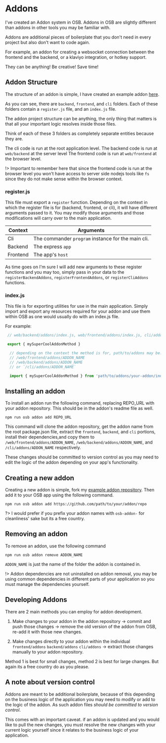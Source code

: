 # Addons

I've created an Addon system in OSB. Addons in OSB are slightly different than addons in other tools you may be familiar with.

Addons are additional pieces of boilerplate that you don't need in every project but also don't want to code again.

For example, an addon for creating a websocket connection between the frontend and the backend, or a klaviyo integration, or hotkey support.

They can be anything! Be creative! Save time!

## Addon Structure

The structure of an addon is simple, I have created an example addon [here](https://github.com/Michael-Gibbons/osb-addon-example).

As you can see, there are `backend`, `frontend`, and `cli` folders. Each of these folders contain a `register.js` file, and an `index.js` file.

The addon project structure can be anything, the only thing that matters is that all your important logic resolves inside those files.

Think of each of these 3 folders as completely separate entities because they are.

The cli code is run at the root application level.
The backend code is run at `web/backend` at the server level
The frontend code is run at `web/frontend` at the browser level.

!> Important to remember here that since the frontend code is run at the browser level you won't have access to server side nodejs tools like `fs` since they do not make sense within the browser context.

### register.js

This file must export a `register` function. Depending on the context in which the register file is for (backend, frontend, or cli), it will have different arguments passed to it. You may modify those arguments and those modifications will carry over to the main application.

| Context | Arguments |
|-|-|
| Cli | The commander `program` instance for the main cli. |
| Backend | The express `app` |
| Frontend | The app's `host` |

As time goes on I'm sure I will add new arguments to these register functions and you may too, simply pass in your data to the `registerBackendAddons`, `registerFrontendAddons`, or `registerCliAddons` functions.


### index.js

This file is for exporting utilities for use in the main application. Simply import and export any resources required for your addon and use them within OSB as one would usually do with an index.js file.

For example:

```js
 // web/backend/addons/index.js, web/frontend/addons/index.js, cli/addons/index.js

 export { mySuperCoolAddonMethod }
```

```js
  // depending on the context the method is for, path/to/addons may be:
  // /web/frontend/addons/ADDON_NAME
  // /web/backend/addons/ADDON_NAME
  // or `/cli/addons/ADDON_NAME`

  import { mySuperCoolAddonMethod } from 'path/to/addons/your-addon/index.js'
```


## Installing an addon
To install an addon run the following command, replacing REPO_URL with your addon repository. This should be in the addon's readme file as well.

```
npm run osb addon add REPO_URL
```

This command will clone the addon repository, get the addon name from the root package.json file, extract the `frontend`, `backend`, and `cli` portions, install their dependencies,and copy them to `/web/frontend/addons/ADDON_NAME`, `/web/backend/addons/ADDON_NAME`, and `/cli/addons/ADDON_NAME` respectively.

These changes should be committed to version control as you may need to edit the logic of the addon depending on your app's functionality.

## Creating a new addon

Creating a new addon is simple, fork my [example addon repository](https://github.com/Michael-Gibbons/osb-addon-example). Then add it to your OSB app using the following command.

```
npm run osb addon add https://github.com/path/to/your/addon/repo
```

?> I would prefer if you prefix your addon names with `osb-addon-` for cleanliness' sake but its a free country.

## Removing an addon

To remove an addon, use the following command

```
npm run osb addon remove ADDON_NAME
```

`ADDON_NAME` is just the name of the folder the addon is contained in.

!> Addon dependencies are not uninstalled on addon removal, you may be using common dependencies in different parts of your application so you must manage the dependencies yourself.

## Developing Addons

There are 2 main methods you can employ for addon development.

1. Make changes to your addon in the addon repository -> commit and push those changes -> remove the old version of the addon from OSB, re-add it with those new changes.

2. Make changes directly to your addon within the individual `frontend/addons` `backend/addons` `cli/addons` -> extract those changes manually to your addon repository.

Method 1 is best for small changes, method 2 is best for large changes. But again its a free country do as you please.

## A note about version control

Addons are meant to be additional boilerplate, because of this depending on the business logic of the application you may need to modify or add to the logic of the addon. As such addon files *should be committed to version control*.

This comes with an important caveat. if an addon is updated and you would like to pull the new changes, you must resolve the new changes with your current logic yourself since it relates to the business logic of your application.